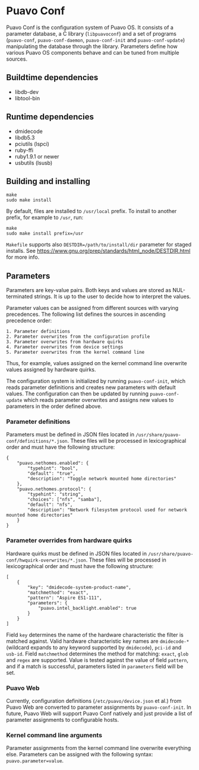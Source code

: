 # Puavo Conf

Puavo Conf is the configuration system of Puavo OS. It consists of a
parameter database, a C library (`libpuavoconf`) and a set of programs
(`puavo-conf`, `puavo-conf-daemon`, `puavo-conf-init` and
`puavo-conf-update`) manipulating the database through the
library. Parameters define how various Puavo OS components behave and
can be tuned from multiple sources.

## Buildtime dependencies

- libdb-dev
- libtool-bin

## Runtime dependencies

- dmidecode
- libdb5.3
- pciutils (lspci)
- ruby-ffi
- ruby1.9.1 or newer
- usbutils (lsusb)

## Building and installing

    make
    sudo make install

By default, files are installed to `/usr/local` prefix. To install to another
prefix, for example to `/usr`, run:

    make
    sudo make install prefix=/usr

`Makefile` supports also `DESTDIR=/path/to/install/dir` parameter for
staged installs. See
https://www.gnu.org/prep/standards/html_node/DESTDIR.html for more
info.

## Parameters

Parameters are key-value pairs. Both keys and values are stored as
NUL-terminated strings. It is up to the user to decide how to
interpret the values.

Parameter values can be assigned from different sources with varying
precedences. The following list defines the sources in ascending
precedence order:

    1. Parameter definitions
    2. Parameter overwrites from the configuration profile
    3. Parameter overwrites from hardware quirks
    4. Parameter overwrites from device settings
    5. Parameter overwrites from the kernel command line

Thus, for example, values assigned on the kernel command line
overwrite values assigned by hardware quirks.

The configuration system is initialized by running `puavo-conf-init`,
which reads parameter definitions and creates new parameters with
default values. The configuration can then be updated by running
`puavo-conf-update` which reads parameter overwrites and assigns new
values to parameters in the order defined above.

### Parameter definitions

Parameters must be defined in JSON files located in
`/usr/share/puavo-conf/definitions/*.json`. These files will be processed
in lexicographical order and must have the following structure:

    {
        "puavo.nethomes.enabled": {
            "typehint": "bool",
            "default": "true",
            "description": "Toggle network mounted home directories"
        },
        "puavo.nethomes.protocol": {
            "typehint": "string",
            "choices": ["nfs", "samba"],
            "default": "nfs",
            "description": "Network filesystem protocol used for network mounted home directories"
        }
    }

### Parameter overrides from hardware quirks

Hardware quirks must be defined in JSON files located in
`/usr/share/puavo-conf/hwquirk-overwrites/*.json`. These files will be processed
in lexicographical order and must have the following structure:

    [
        {
            "key": "dmidecode-system-product-name",
            "matchmethod": "exact",
            "pattern": "Aspire ES1-111",
            "parameters": {
                "puavo.intel_backlight.enabled": true
            }
        }
    ]

Field `key` determines the name of the hardware characteristic the
filter is matched against. Valid hardware characteristic key names are
`dmidecode-*` (wildcard expands to any keyword supported by
`dmidecode`), `pci-id` and `usb-id`. Field `matchmethod` determines
the method for matching: `exact`, `glob` and `regex` are
supported. Value is tested against the value of field `pattern`, and
if a match is successful, parameters listed in `parameters` field will
be set.

### Puavo Web

Currently, configuration definitions (`/etc/puavo/device.json` et al.)
from Puavo Web are converted to parameter assignments by
`puavo-conf-init`. In future, Puavo Web will support Puavo Conf
natively and just provide a list of parameter assignments to
configurable hosts.

### Kernel command line arguments

Parameter assignments from the kernel command line overwrite everything
else. Parameters can be assigned with the following syntax:
`puavo.parameter=value`.

